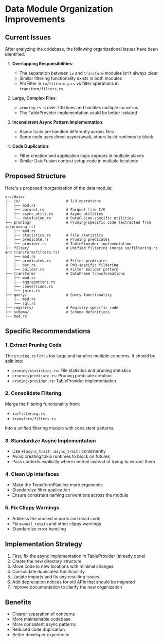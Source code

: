 # Data Module Organization Improvements

## Current Issues

After analyzing the codebase, the following organizational issues have been identified:

1. **Overlapping Responsibilities**:
   - The separation between `io` and `transform` modules isn't always clear
   - Similar filtering functionality exists in both modules
   - PnrFilter in `io/filtering.rs` vs filter operations in `transform/filters.rs`

2. **Large, Complex Files**:
   - `pruning.rs` is over 700 lines and handles multiple concerns
   - The TableProvider implementation could be better isolated

3. **Inconsistent Async Pattern Implementation**:
   - Async traits are handled differently across files
   - Some code uses direct async/await, others build runtimes to block

4. **Code Duplication**:
   - Filter creation and application logic appears in multiple places
   - Similar DataFusion context setup code in multiple locations

## Proposed Structure

Here's a proposed reorganization of the data module:

```
src/data/
├── io/                     # I/O operations
│   ├── mod.rs
│   ├── parquet.rs          # Parquet file I/O
│   ├── async_utils.rs      # Async utilities
│   └── datafusion.rs       # DataFusion-specific utilities
├── pruning/                # Pruning-specific code (extracted from io/pruning.rs)
│   ├── mod.rs
│   ├── statistics.rs       # File statistics
│   ├── predicate.rs        # Pruning predicates
│   └── provider.rs         # TableProvider implementation
├── filter/                 # Unified filtering (merge io/filtering.rs and transform/filters.rs)
│   ├── mod.rs
│   ├── predicates.rs       # Filter predicates
│   ├── pnr.rs              # PNR-specific filtering
│   └── builder.rs          # Filter builder pattern
├── transform/              # DataFrame transformations
│   ├── mod.rs
│   ├── aggregations.rs
│   ├── conversions.rs
│   └── joins.rs
├── query/                  # Query functionality
│   ├── mod.rs
│   └── sql.rs
├── registry/               # Registry-specific code
├── schema/                 # Schema definitions
└── mod.rs
```

## Specific Recommendations

### 1. Extract Pruning Code

The `pruning.rs` file is too large and handles multiple concerns. It should be split into:

- `pruning/statistics.rs`: File statistics and pruning statistics
- `pruning/predicate.rs`: Pruning predicate creation
- `pruning/provider.rs`: TableProvider implementation

### 2. Consolidate Filtering

Merge the filtering functionality from:
- `io/filtering.rs`
- `transform/filters.rs`

Into a unified filtering module with consistent patterns.

### 3. Standardize Async Implementation

- Use `#[async_trait::async_trait]` consistently
- Avoid creating tokio runtimes to block on futures
- Pass contexts explicitly where needed instead of trying to extract them

### 4. Clean Up Interfaces

- Make the TransformPipeline more ergonomic
- Standardize filter application
- Ensure consistent naming conventions across the module

### 5. Fix Clippy Warnings

- Address the unused imports and dead code
- Fix `manual_retain` and other clippy warnings
- Standardize error handling

## Implementation Strategy

1. First, fix the async implementation in TableProvider (already done)
2. Create the new directory structure
3. Move code to new locations with minimal changes
4. Consolidate duplicated functionality
5. Update imports and fix any resulting issues
6. Add deprecation notices for old APIs that should be migrated
7. Improve documentation to clarify the new organization

## Benefits

- Clearer separation of concerns
- More maintainable codebase
- More consistent async patterns
- Reduced code duplication
- Better developer experience